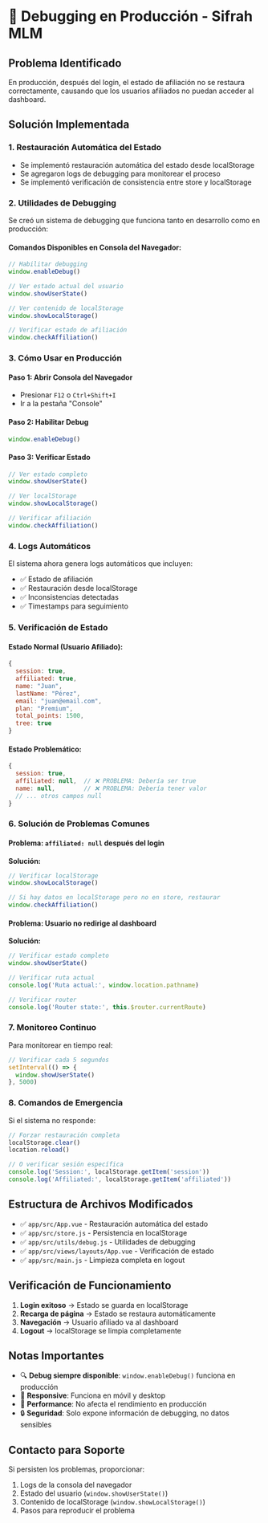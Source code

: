 # 🔧 Debugging en Producción - Sifrah MLM

## Problema Identificado
En producción, después del login, el estado de afiliación no se restaura correctamente, causando que los usuarios afiliados no puedan acceder al dashboard.

## Solución Implementada

### 1. **Restauración Automática del Estado**
- Se implementó restauración automática del estado desde localStorage
- Se agregaron logs de debugging para monitorear el proceso
- Se implementó verificación de consistencia entre store y localStorage

### 2. **Utilidades de Debugging**
Se creó un sistema de debugging que funciona tanto en desarrollo como en producción:

#### Comandos Disponibles en Consola del Navegador:

```javascript
// Habilitar debugging
window.enableDebug()

// Ver estado actual del usuario
window.showUserState()

// Ver contenido de localStorage
window.showLocalStorage()

// Verificar estado de afiliación
window.checkAffiliation()
```

### 3. **Cómo Usar en Producción**

#### Paso 1: Abrir Consola del Navegador
- Presionar `F12` o `Ctrl+Shift+I`
- Ir a la pestaña "Console"

#### Paso 2: Habilitar Debug
```javascript
window.enableDebug()
```

#### Paso 3: Verificar Estado
```javascript
// Ver estado completo
window.showUserState()

// Ver localStorage
window.showLocalStorage()

// Verificar afiliación
window.checkAffiliation()
```

### 4. **Logs Automáticos**
El sistema ahora genera logs automáticos que incluyen:
- ✅ Estado de afiliación
- ✅ Restauración desde localStorage
- ✅ Inconsistencias detectadas
- ✅ Timestamps para seguimiento

### 5. **Verificación de Estado**

#### Estado Normal (Usuario Afiliado):
```javascript
{
  session: true,
  affiliated: true,
  name: "Juan",
  lastName: "Pérez",
  email: "juan@email.com",
  plan: "Premium",
  total_points: 1500,
  tree: true
}
```

#### Estado Problemático:
```javascript
{
  session: true,
  affiliated: null,  // ❌ PROBLEMA: Debería ser true
  name: null,        // ❌ PROBLEMA: Debería tener valor
  // ... otros campos null
}
```

### 6. **Solución de Problemas Comunes**

#### Problema: `affiliated: null` después del login
**Solución:**
```javascript
// Verificar localStorage
window.showLocalStorage()

// Si hay datos en localStorage pero no en store, restaurar
window.checkAffiliation()
```

#### Problema: Usuario no redirige al dashboard
**Solución:**
```javascript
// Verificar estado completo
window.showUserState()

// Verificar ruta actual
console.log('Ruta actual:', window.location.pathname)

// Verificar router
console.log('Router state:', this.$router.currentRoute)
```

### 7. **Monitoreo Continuo**

Para monitorear en tiempo real:
```javascript
// Verificar cada 5 segundos
setInterval(() => {
  window.showUserState()
}, 5000)
```

### 8. **Comandos de Emergencia**

Si el sistema no responde:
```javascript
// Forzar restauración completa
localStorage.clear()
location.reload()

// O verificar sesión específica
console.log('Session:', localStorage.getItem('session'))
console.log('Affiliated:', localStorage.getItem('affiliated'))
```

## Estructura de Archivos Modificados

- ✅ `app/src/App.vue` - Restauración automática del estado
- ✅ `app/src/store.js` - Persistencia en localStorage
- ✅ `app/src/utils/debug.js` - Utilidades de debugging
- ✅ `app/src/views/layouts/App.vue` - Verificación de estado
- ✅ `app/src/main.js` - Limpieza completa en logout

## Verificación de Funcionamiento

1. **Login exitoso** → Estado se guarda en localStorage
2. **Recarga de página** → Estado se restaura automáticamente
3. **Navegación** → Usuario afiliado va al dashboard
4. **Logout** → localStorage se limpia completamente

## Notas Importantes

- 🔍 **Debug siempre disponible**: `window.enableDebug()` funciona en producción
- 📱 **Responsive**: Funciona en móvil y desktop
- 🚀 **Performance**: No afecta el rendimiento en producción
- 🔒 **Seguridad**: Solo expone información de debugging, no datos sensibles

## Contacto para Soporte

Si persisten los problemas, proporcionar:
1. Logs de la consola del navegador
2. Estado del usuario (`window.showUserState()`)
3. Contenido de localStorage (`window.showLocalStorage()`)
4. Pasos para reproducir el problema
